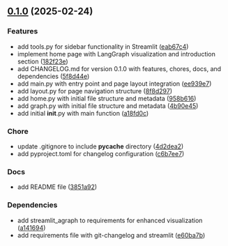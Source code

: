 <!-- insertion marker -->
<a name="0.1.0"></a>

## [0.1.0](https://github.com///compare/44860370b60d7155f3a30dd9fb85f22efdefa19f...0.1.0) (2025-02-24)

### Features

- add tools.py for sidebar functionality in Streamlit ([eab67c4](https://github.com///commit/eab67c405bbf960e8bbaecf548c9772682eb78e2))
- implement home page with LangGraph visualization and introduction section ([182f23e](https://github.com///commit/182f23e6eb788a2496dfc095aa1fe2b67af8b831))
- add CHANGELOG.md for version 0.1.0 with features, chores, docs, and dependencies ([5f8d44e](https://github.com///commit/5f8d44ec5afa6feb3a7c179458b86eda163b8ebb))
- add main.py with entry point and page layout integration ([ee939e7](https://github.com///commit/ee939e79be514df93bff15bebfd6e533f2658e53))
- add layout.py for page navigation structure ([8f8d297](https://github.com///commit/8f8d29700c41e6ba975446a0f1cd3ed50caa0614))
- add home.py with initial file structure and metadata ([958b616](https://github.com///commit/958b616a334e549bc20f0f4cf898d0f7ea78536f))
- add graph.py with initial file structure and metadata ([4b90e45](https://github.com///commit/4b90e454d039a28673f2a58d4c234c128f1286a4))
- add initial __init__.py with main function ([a18fd0c](https://github.com///commit/a18fd0cb8bec91a3ed12175178d58ef659df47f1))

### Chore

- update .gitignore to include __pycache__ directory ([4d2dea2](https://github.com///commit/4d2dea24a1e94f6b8a78a145336ef9841e3c3c9f))
- add pyproject.toml for changelog configuration ([c6b7ee7](https://github.com///commit/c6b7ee7166f8b2d4052bdc8dcdb5dbd23f30c147))

### Docs

- add README file ([3851a92](https://github.com///commit/3851a92a7220f197de6b6815cdc624e87c99ab1c))

### Dependencies

- add streamlit_agraph to requirements for enhanced visualization ([a141694](https://github.com///commit/a14169422098cf1edcca3d8149c68ef4d4ab3b2d))
- add requirements file with git-changelog and streamlit ([e60ba7b](https://github.com///commit/e60ba7bdb908bedc27636bba80d2eb1287663c22))

